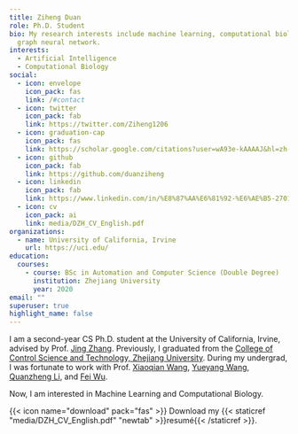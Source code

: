 ```yaml
---
title: Ziheng Duan
role: Ph.D. Student
bio: My research interests include machine learning, computational biology and
  graph neural network.
interests:
  - Artificial Intelligence
  - Computational Biology
social:
  - icon: envelope
    icon_pack: fas
    link: /#contact
  - icon: twitter
    icon_pack: fab
    link: https://twitter.com/Ziheng1206
  - icon: graduation-cap
    icon_pack: fas
    link: https://scholar.google.com/citations?user=wA93e-kAAAAJ&hl=zh-CN
  - icon: github
    icon_pack: fab
    link: https://github.com/duanziheng
  - icon: linkedin
    icon_pack: fab
    link: https://www.linkedin.com/in/%E8%87%AA%E6%81%92-%E6%AE%B5-2701a319b/
  - icon: cv
    icon_pack: ai
    link: media/DZH_CV_English.pdf
organizations:
  - name: University of California, Irvine
    url: https://uci.edu/
education:
  courses:
    - course: BSc in Automation and Computer Science (Double Degree)
      institution: Zhejiang University
      year: 2020
email: ""
superuser: true
highlight_name: false
---
```

I am a second-year CS Ph.D. student at the University of California, Irvine, advised by Prof. [Jing Zhang](https://www.ics.uci.edu/~jingz31/). 
Previously, I graduated from the [College of Control Science and Technology, Zhejiang University](http://www.cse.zju.edu.cn/english/). 
During my undergrad, I was fortunate to work with Prof. [Xiaoqian Wang](https://sites.google.com/site/joyxqwang/), [Yueyang Wang](http://www.cse.cqu.edu.cn/info/2097/5067.htm), [Quanzheng Li](https://gordon.mgh.harvard.edu/gc/people/faculty/quanzheng-li/), and [Fei Wu](https://person.zju.edu.cn/en/wufei). 

Now, I am interested in Machine Learning and Computational Biology.

{{< icon name="download" pack="fas" >}} Download my {{< staticref "media/DZH_CV_English.pdf" "newtab" >}}resumé{{< /staticref >}}.
